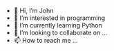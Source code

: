- 👋 Hi, I’m John
- 👀 I’m interested in programming
- 🌱 I’m currently learning Python
- 💞️ I’m looking to collaborate on ...
- 📫 How to reach me ...

<!---
2koiii/2koiii is a ✨ special ✨ repository because its `README.md` (this file) appears on your GitHub profile.
You can click the Preview link to take a look at your changes.
--->
